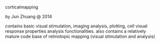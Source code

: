 corticalmapping 

by Jun Zhuang @ 2014

contains basic visual stimulation, imaging analysis, plotting, cell visual response properties analysis functionalities.
also contains a relatively mature code base of retinotopic mapping (visual stimulation and analysis)